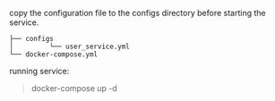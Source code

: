 
copy the configuration file to the configs directory before starting the service.

```
├── configs
│         └── user_service.yml
└── docker-compose.yml
```

running service:

> docker-compose up -d
